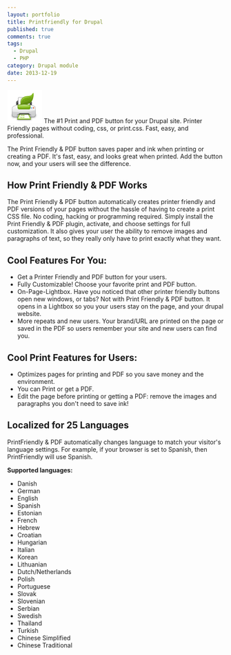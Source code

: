 ```yaml
---
layout: portfolio
title: Printfriendly for Drupal
published: true
comments: true
tags:
  - Drupal
  - PHP
category: Drupal module
date: 2013-12-19
---
```


<img src="/assets/portfolio/printfriendly.png" class="content-image-right">
The #1 Print and PDF button for your Drupal site. Printer Friendly pages without coding, css, or print.css. Fast, easy,
and professional.

The Print Friendly & PDF button saves paper and ink when printing or creating a PDF. It's fast, easy, and looks great
when printed. Add the button now, and your users will see the difference.

<!--more-->

## How Print Friendly & PDF Works
The Print Friendly & PDF button automatically creates printer friendly and PDF versions of your pages without the hassle
of having to create a print CSS file. No coding, hacking or programming required. Simply install the Print Friendly &
PDF plugin, activate, and choose settings for full customization. It also gives your user the ability to remove images
and paragraphs of text, so they really only have to print exactly what they want.

## Cool Features For You:
* Get a Printer Friendly and PDF button for your users.
* Fully Customizable! Choose your favorite print and PDF button.
* On-Page-Lightbox. Have you noticed that other printer friendly buttons open new windows, or tabs? Not with Print
  Friendly & PDF button. It opens in a Lightbox so you your users stay on the page, and your drupal website.
* More repeats and new users. Your brand/URL are printed on the page or saved in the PDF so users remember your site and
  new users can find you.

## Cool Print Features for Users:
* Optimizes pages for printing and PDF so you save money and the environment.
* You can Print or get a PDF.
* Edit the page before printing or getting a PDF: remove the images and paragraphs you don't need to save ink!

## Localized for 25 Languages
PrintFriendly & PDF automatically changes language to match your visitor's language settings. For example, if your
browser is set to Spanish, then PrintFriendly will use Spanish.

**Supported languages:**

* Danish
* German
* English
* Spanish
* Estonian
* French
* Hebrew
* Croatian
* Hungarian
* Italian
* Korean
* Lithuanian
* Dutch/Netherlands
* Polish
* Portuguese
* Slovak
* Slovenian
* Serbian
* Swedish
* Thailand
* Turkish
* Chinese Simplified
* Chinese Traditional

